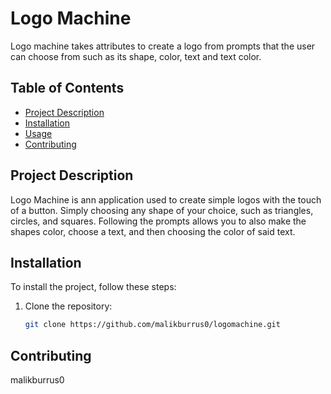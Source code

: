 # Logo Machine

Logo machine takes attributes to create a logo from prompts that the user can choose from such as its shape, color, text and text color.

## Table of Contents

- [Project Description](#project-description)
- [Installation](#installation)
- [Usage](#usage)
- [Contributing](#contributing)


## Project Description
Logo Machine is ann application used to create simple logos with the touch of a button. Simply choosing any shape of your choice, such as triangles, circles, and squares. Following the prompts allows you to also make the shapes color, choose a text, and then choosing the color of said text.
## Installation

To install the project, follow these steps:

1. Clone the repository:

   ```bash
   git clone https://github.com/malikburrus0/logomachine.git

## Contributing
malikburrus0